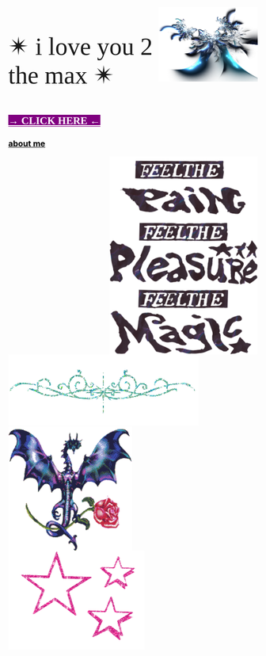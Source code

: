 <html>
<img src="images/11-2-fractal-png-picture.png"
          style="background:none;"
           align="right"
           width="200"
           height="150"><p style="font-family:luminari;
          font-size:50px">&#10036; i love you 2 the max &#10036;</p>
           
  <h2><a href="artfolder/art.html" 
  style="color: white;
  background-color: purple;
  font-family:luminari;">&#x2192;  CLICK HERE  &#x2190;</a></h2>
 <h3><a href="aboutmefolder/me.html"
                  style="color: black;"
          text-align="center">about me</a></h3>

  <img  src="images/uoadted feelt ge.png"
     style="background: none;"
           width="300px"
           height="400px"
           align="right"
           vertical-align="top">
      
<body background="images/bgbgbg.png">
<img style="background:none;"
     src="pcoddxGLi.gif">
  <div>
<img style="background:none;"
     src="4T9o7eqjc.gif"
     width="250"
     height="250"
     align="left">
             <div><img style="background:none;"
     src="1113638.gif"
     width="275"
     height="200"
     align="left">

        
       
